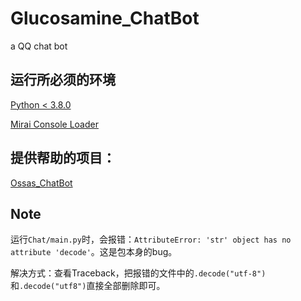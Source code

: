 # Glucosamine_ChatBot

a QQ chat bot

## 运行所必须的环境

[Python < 3.8.0](https://www.python.org/downloads/release/python-374/)

[Mirai Console Loader](github.com/iTXTech/mirai-console-loader)

## 提供帮助的项目：

[Ossas_ChatBot](https://github.com/Dimsmary/Ossas_ChatBot)

## Note

运行`Chat/main.py`时，会报错：`AttributeError: 'str' object has no attribute 'decode'`。这是包本身的bug。

解决方式：查看Traceback，把报错的文件中的`.decode("utf-8")`和`.decode("utf8")`直接全部删除即可。
